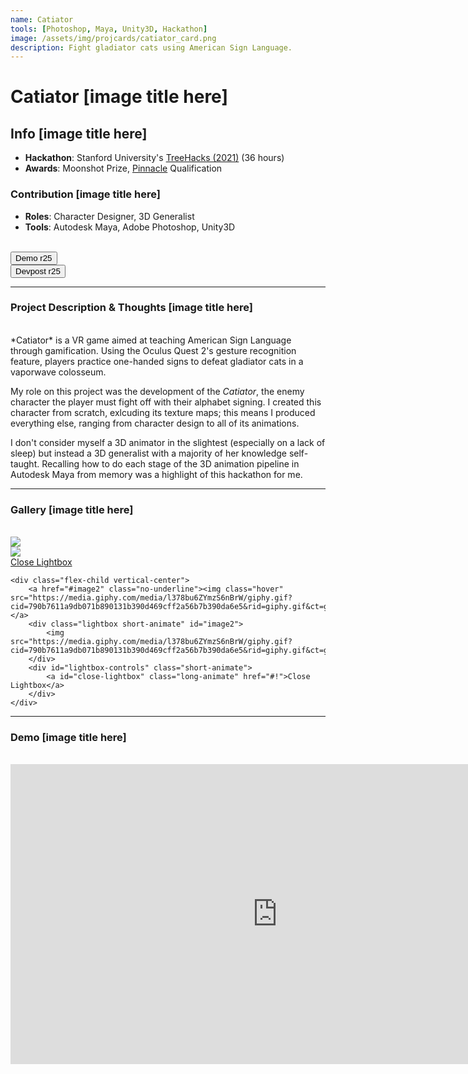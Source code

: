 ```yaml
---
name: Catiator
tools: [Photoshop, Maya, Unity3D, Hackathon]
image: /assets/img/projcards/catiator_card.png
description: Fight gladiator cats using American Sign Language.
---
```

<link rel="stylesheet" href="../assets/css/mystyle.css">
<link rel="stylesheet" href="../assets/css/hoverimg.css">

# Catiator [image title here]
## Info [image title here]
- **Hackathon**: Stanford University's [TreeHacks (2021)](https://devpost.com/software/catiator) (36 hours)
- **Awards**: Moonshot Prize, [Pinnacle](https://pinnacle.us.org/) Qualification


### Contribution [image title here]
- **Roles**: Character Designer, 3D Generalist
- **Tools**: Autodesk Maya, Adobe Photoshop, Unity3D

<br>

<div class="flex-container">
    <div class="flex-child vertical-center">
        <a class="no-underline" href="https://www.youtube.com/watch?v=_OPf_EpcgpE">
            <button class="btn">
            <span class="btn__content">Demo</span>
            <span class="btn__glitch"></span>
            <span class="btn__label">r25</span>
            </button>
        </a>
    </div>
    <div class="flex-child vertical-center">
        <a class="no-underline" href="https://devpost.com/software/catiator">
            <button class="btn">
            <span class="btn__content">Devpost</span>
            <span class="btn__glitch"></span>
            <span class="btn__label">r25</span>
            </button>
        </a>
    </div>
</div>

<hr class="icon">

### Project Description & Thoughts [image title here]
<br>
*Catiator* is a VR game aimed at teaching American Sign Language through gamification. Using the Oculus Quest 2's gesture recognition feature, players practice one-handed signs to defeat gladiator cats in a vaporwave colosseum.

My role on this project was the development of the *Catiator*, the enemy character the player must fight off with their alphabet signing. I created this character from scratch, exlcuding its texture maps; this means I produced everything else, ranging from character design to all of its animations.

I don't consider myself a 3D animator in the slightest (especially on a lack of sleep) but instead a 3D generalist with a majority of her knowledge self-taught. Recalling how to do each stage of the 3D animation pipeline in Autodesk Maya from memory was a highlight of this hackathon for me.

<hr class="icon">

### Gallery [image title here]
<br>

<div class="flex-container">
    <div class="flex-child vertical-center">
        <a href="#image1" class="no-underline"><img class="hover cropped" src="https://challengepost-s3-challengepost.netdna-ssl.com/photos/production/software_photos/001/393/691/datas/gallery.jpg"/></a>
        <div class="lightbox short-animate" id="image1">
            <img src="https://hips.hearstapps.com/ghk.h-cdn.co/assets/17/30/2560x1280/landscape-1500925839-golden-retriever-puppy.jpg"/>
        </div>
        <div id="lightbox-controls" class="short-animate">
            <a id="close-lightbox" class="long-animate" href="#!">Close Lightbox</a>
        </div>
    </div>

    <div class="flex-child vertical-center">
        <a href="#image2" class="no-underline"><img class="hover" src="https://media.giphy.com/media/l378bu6ZYmzS6nBrW/giphy.gif?cid=790b7611a9db071b890131b390d469cff2a56b7b390da6e5&rid=giphy.gif&ct=g"/></a>
        <div class="lightbox short-animate" id="image2">
            <img src="https://media.giphy.com/media/l378bu6ZYmzS6nBrW/giphy.gif?cid=790b7611a9db071b890131b390d469cff2a56b7b390da6e5&rid=giphy.gif&ct=g"/>
        </div>
        <div id="lightbox-controls" class="short-animate">
            <a id="close-lightbox" class="long-animate" href="#!">Close Lightbox</a>
        </div>
    </div>

</div>


<hr class="icon">

### Demo [image title here]
<br>
<iframe width="854" height="480" src="https://www.youtube.com/embed/_OPf_EpcgpE" title="YouTube video player" frameborder="0" allow="accelerometer; autoplay; clipboard-write; encrypted-media; gyroscope; picture-in-picture" allowfullscreen></iframe>